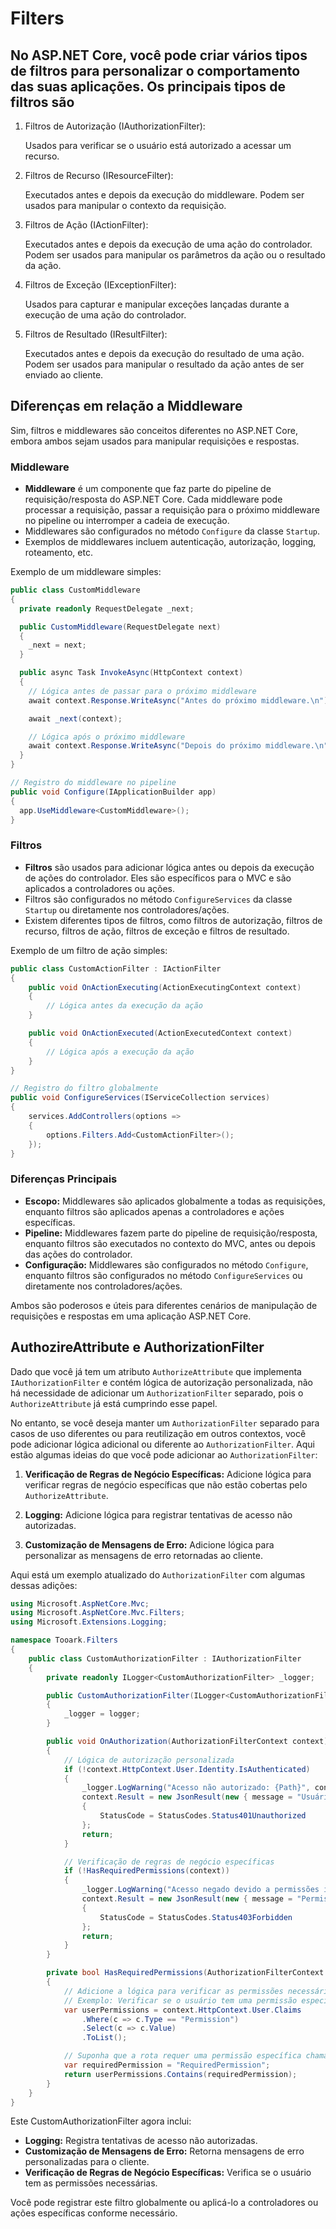 # Filters

## No ASP.NET Core, você pode criar vários tipos de filtros para personalizar o comportamento das suas aplicações. Os principais tipos de filtros são

1. Filtros de Autorização (IAuthorizationFilter):

   Usados para verificar se o usuário está autorizado a acessar um recurso.

2. Filtros de Recurso (IResourceFilter):

   Executados antes e depois da execução do middleware. Podem ser usados para manipular o contexto da requisição.

3. Filtros de Ação (IActionFilter):

   Executados antes e depois da execução de uma ação do controlador. Podem ser usados para manipular os parâmetros da ação ou o resultado da ação.

4. Filtros de Exceção (IExceptionFilter):

   Usados para capturar e manipular exceções lançadas durante a execução de uma ação do controlador.

5. Filtros de Resultado (IResultFilter):

   Executados antes e depois da execução do resultado de uma ação. Podem ser usados para manipular o resultado da ação antes de ser enviado ao cliente.

## Diferenças em relação a Middleware

Sim, filtros e middlewares são conceitos diferentes no ASP.NET Core, embora ambos sejam usados para manipular requisições e respostas.

### Middleware

- **Middleware** é um componente que faz parte do pipeline de requisição/resposta do ASP.NET Core. Cada middleware pode processar a requisição, passar a requisição para o próximo middleware no pipeline ou interromper a cadeia de execução.
- Middlewares são configurados no método `Configure` da classe `Startup`.
- Exemplos de middlewares incluem autenticação, autorização, logging, roteamento, etc.

Exemplo de um middleware simples:

```csharp
public class CustomMiddleware
{
  private readonly RequestDelegate _next;

  public CustomMiddleware(RequestDelegate next)
  {
    _next = next;
  }

  public async Task InvokeAsync(HttpContext context)
  {
    // Lógica antes de passar para o próximo middleware
    await context.Response.WriteAsync("Antes do próximo middleware.\n");

    await _next(context);

    // Lógica após o próximo middleware
    await context.Response.WriteAsync("Depois do próximo middleware.\n");
  }
}

// Registro do middleware no pipeline
public void Configure(IApplicationBuilder app)
{
  app.UseMiddleware<CustomMiddleware>();
}
```

### Filtros

- **Filtros** são usados para adicionar lógica antes ou depois da execução de ações do controlador. Eles são específicos para o MVC e são aplicados a controladores ou ações.
- Filtros são configurados no método `ConfigureServices` da classe `Startup` ou diretamente nos controladores/ações.
- Existem diferentes tipos de filtros, como filtros de autorização, filtros de recurso, filtros de ação, filtros de exceção e filtros de resultado.

Exemplo de um filtro de ação simples:

```csharp
public class CustomActionFilter : IActionFilter
{
    public void OnActionExecuting(ActionExecutingContext context)
    {
        // Lógica antes da execução da ação
    }

    public void OnActionExecuted(ActionExecutedContext context)
    {
        // Lógica após a execução da ação
    }
}

// Registro do filtro globalmente
public void ConfigureServices(IServiceCollection services)
{
    services.AddControllers(options =>
    {
        options.Filters.Add<CustomActionFilter>();
    });
}
```

### Diferenças Principais

- **Escopo:** Middlewares são aplicados globalmente a todas as requisições, enquanto filtros são aplicados apenas a controladores e ações específicas.
- **Pipeline:** Middlewares fazem parte do pipeline de requisição/resposta, enquanto filtros são executados no contexto do MVC, antes ou depois das ações do controlador.
- **Configuração:** Middlewares são configurados no método `Configure`, enquanto filtros são configurados no método `ConfigureServices` ou diretamente nos controladores/ações.

Ambos são poderosos e úteis para diferentes cenários de manipulação de requisições e respostas em uma aplicação ASP.NET Core.

## AuthozireAttribute e AuthorizationFilter

Dado que você já tem um atributo `AuthorizeAttribute` que implementa `IAuthorizationFilter` e contém lógica de autorização personalizada, não há necessidade de adicionar um `AuthorizationFilter` separado, pois o `AuthorizeAttribute` já está cumprindo esse papel.

No entanto, se você deseja manter um `AuthorizationFilter` separado para casos de uso diferentes ou para reutilização em outros contextos, você pode adicionar lógica adicional ou diferente ao `AuthorizationFilter`. Aqui estão algumas ideias do que você pode adicionar ao `AuthorizationFilter`:

1. **Verificação de Regras de Negócio Específicas:** Adicione lógica para verificar regras de negócio específicas que não estão cobertas pelo `AuthorizeAttribute`.

2. **Logging:** Adicione lógica para registrar tentativas de acesso não autorizadas.

3. **Customização de Mensagens de Erro:** Adicione lógica para personalizar as mensagens de erro retornadas ao cliente.

Aqui está um exemplo atualizado do `AuthorizationFilter` com algumas dessas adições:

```csharp
using Microsoft.AspNetCore.Mvc;
using Microsoft.AspNetCore.Mvc.Filters;
using Microsoft.Extensions.Logging;

namespace Tooark.Filters
{
    public class CustomAuthorizationFilter : IAuthorizationFilter
    {
        private readonly ILogger<CustomAuthorizationFilter> _logger;

        public CustomAuthorizationFilter(ILogger<CustomAuthorizationFilter> logger)
        {
            _logger = logger;
        }

        public void OnAuthorization(AuthorizationFilterContext context)
        {
            // Lógica de autorização personalizada
            if (!context.HttpContext.User.Identity.IsAuthenticated)
            {
                _logger.LogWarning("Acesso não autorizado: {Path}", context.HttpContext.Request.Path);
                context.Result = new JsonResult(new { message = "Usuário não autenticado" })
                {
                    StatusCode = StatusCodes.Status401Unauthorized
                };
                return;
            }

            // Verificação de regras de negócio específicas
            if (!HasRequiredPermissions(context))
            {
                _logger.LogWarning("Acesso negado devido a permissões insuficientes: {Path}", context.HttpContext.Request.Path);
                context.Result = new JsonResult(new { message = "Permissões insuficientes" })
                {
                    StatusCode = StatusCodes.Status403Forbidden
                };
                return;
            }
        }

        private bool HasRequiredPermissions(AuthorizationFilterContext context)
        {
            // Adicione a lógica para verificar as permissões necessárias
            // Exemplo: Verificar se o usuário tem uma permissão específica
            var userPermissions = context.HttpContext.User.Claims
                .Where(c => c.Type == "Permission")
                .Select(c => c.Value)
                .ToList();

            // Suponha que a rota requer uma permissão específica chamada "RequiredPermission"
            var requiredPermission = "RequiredPermission";
            return userPermissions.Contains(requiredPermission);
        }
    }
}
```

Este CustomAuthorizationFilter agora inclui:

- **Logging:** Registra tentativas de acesso não autorizadas.
- **Customização de Mensagens de Erro:** Retorna mensagens de erro personalizadas para o cliente.
- **Verificação de Regras de Negócio Específicas:** Verifica se o usuário tem as permissões necessárias.

Você pode registrar este filtro globalmente ou aplicá-lo a controladores ou ações específicas conforme necessário.
